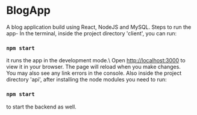 # BlogApp
A blog application build using React, NodeJS and MySQL.
Steps to run the app-
In the terminal, inside the project directory 'client', you can run:
### `npm start`
it runs the app in the development mode.\ Open [http://localhost:3000](http://localhost:3000) to view it in your browser. The page will reload when you make changes.\
You may also see any link errors in the console.
Also inside the project directory 'api', after installing the node modules you need to run:
### `npm start`
to start the backend as well.
